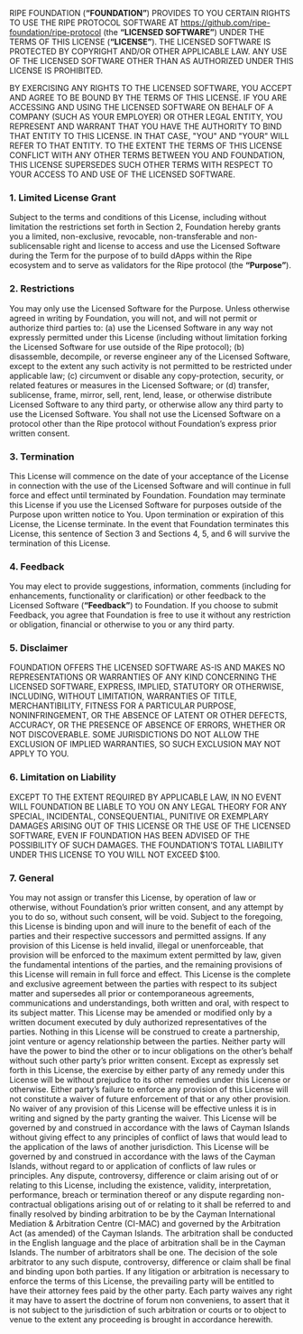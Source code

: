 RIPE FOUNDATION (**“FOUNDATION”**) PROVIDES TO YOU CERTAIN RIGHTS TO USE THE RIPE PROTOCOL SOFTWARE AT https://github.com/ripe-foundation/ripe-protocol (the **“LICENSED SOFTWARE”**) UNDER THE TERMS OF THIS LICENSE (**“LICENSE”**). THE LICENSED SOFTWARE IS PROTECTED BY COPYRIGHT AND/OR OTHER APPLICABLE LAW. ANY USE OF THE LICENSED SOFTWARE OTHER THAN AS AUTHORIZED UNDER THIS LICENSE IS PROHIBITED.

BY EXERCISING ANY RIGHTS TO THE LICENSED SOFTWARE, YOU ACCEPT AND AGREE TO BE BOUND BY THE TERMS OF THIS LICENSE. IF YOU ARE ACCESSING AND USING THE LICENSED SOFTWARE ON BEHALF OF A COMPANY (SUCH AS YOUR EMPLOYER) OR OTHER LEGAL ENTITY, YOU REPRESENT AND WARRANT THAT YOU HAVE THE AUTHORITY TO BIND THAT ENTITY TO THIS LICENSE. IN THAT CASE, "YOU" AND "YOUR" WILL REFER TO THAT ENTITY. TO THE EXTENT THE TERMS OF THIS LICENSE CONFLICT WITH ANY OTHER TERMS BETWEEN YOU AND FOUNDATION, THIS LICENSE SUPERSEDES SUCH OTHER TERMS WITH RESPECT TO YOUR ACCESS TO AND USE OF THE LICENSED SOFTWARE.

### 1. Limited License Grant

Subject to the terms and conditions of this License, including without limitation the restrictions set forth in Section 2, Foundation hereby grants you a limited, non-exclusive, revocable, non-transferable and non-sublicensable right and license to access and use the Licensed Software during the Term for the purpose of to build dApps within the Ripe ecosystem and to serve as validators for the Ripe protocol (the **“Purpose”**).

### 2. Restrictions

You may only use the Licensed Software for the Purpose. Unless otherwise agreed in writing by Foundation, you will not, and will not permit or authorize third parties to: (a) use the Licensed Software in any way not expressly permitted under this License (including without limitation forking the Licensed Software for use outside of the Ripe protocol); (b) disassemble, decompile, or reverse engineer any of the Licensed Software, except to the extent any such activity is not permitted to be restricted under applicable law; (c) circumvent or disable any copy-protection, security, or related features or measures in the Licensed Software; or (d) transfer, sublicense, frame, mirror, sell, rent, lend, lease, or otherwise distribute Licensed Software to any third party, or otherwise allow any third party to use the Licensed Software. You shall not use the Licensed Software on a protocol other than the Ripe protocol without Foundation’s express prior written consent.

### 3. Termination

This License will commence on the date of your acceptance of the License in connection with the use of the Licensed Software and will continue in full force and effect until terminated by Foundation. Foundation may terminate this License if you use the Licensed Software for purposes outside of the Purpose upon written notice to You. Upon termination or expiration of this License, the License terminate. In the event that Foundation terminates this License, this sentence of Section 3 and Sections 4, 5, and 6 will survive the termination of this License.

### 4. Feedback

You may elect to provide suggestions, information, comments (including for enhancements, functionality or clarification) or other feedback to the Licensed Software (**“Feedback”**) to Foundation. If you choose to submit Feedback, you agree that Foundation is free to use it without any restriction or obligation, financial or otherwise to you or any third party.

### 5. Disclaimer

FOUNDATION OFFERS THE LICENSED SOFTWARE AS-IS AND MAKES NO REPRESENTATIONS OR WARRANTIES OF ANY KIND CONCERNING THE LICENSED SOFTWARE, EXPRESS, IMPLIED, STATUTORY OR OTHERWISE, INCLUDING, WITHOUT LIMITATION, WARRANTIES OF TITLE, MERCHANTIBILITY, FITNESS FOR A PARTICULAR PURPOSE, NONINFRINGEMENT, OR THE ABSENCE OF LATENT OR OTHER DEFECTS, ACCURACY, OR THE PRESENCE OF ABSENCE OF ERRORS, WHETHER OR NOT DISCOVERABLE. SOME JURISDICTIONS DO NOT ALLOW THE EXCLUSION OF IMPLIED WARRANTIES, SO SUCH EXCLUSION MAY NOT APPLY TO YOU.

### 6. Limitation on Liability

EXCEPT TO THE EXTENT REQUIRED BY APPLICABLE LAW, IN NO EVENT WILL FOUNDATION BE LIABLE TO YOU ON ANY LEGAL THEORY FOR ANY SPECIAL, INCIDENTAL, CONSEQUENTIAL, PUNITIVE OR EXEMPLARY DAMAGES ARISING OUT OF THIS LICENSE OR THE USE OF THE LICENSED SOFTWARE, EVEN IF FOUNDATION HAS BEEN ADVISED OF THE POSSIBILITY OF SUCH DAMAGES. THE FOUNDATION’S TOTAL LIABILITY UNDER THIS LICENSE TO YOU WILL NOT EXCEED $100.

### 7. General

You may not assign or transfer this License, by operation of law or otherwise, without Foundation’s prior written consent, and any attempt by you to do so, without such consent, will be void. Subject to the foregoing, this License is binding upon and will inure to the benefit of each of the parties and their respective successors and permitted assigns. If any provision of this License is held invalid, illegal or unenforceable, that provision will be enforced to the maximum extent permitted by law, given the fundamental intentions of the parties, and the remaining provisions of this License will remain in full force and effect. This License is the complete and exclusive agreement between the parties with respect to its subject matter and supersedes all prior or contemporaneous agreements, communications and understandings, both written and oral, with respect to its subject matter. This License may be amended or modified only by a written document executed by duly authorized representatives of the parties. Nothing in this License will be construed to create a partnership, joint venture or agency relationship between the parties. Neither party will have the power to bind the other or to incur obligations on the other’s behalf without such other party’s prior written consent. Except as expressly set forth in this License, the exercise by either party of any remedy under this License will be without prejudice to its other remedies under this License or otherwise. Either party’s failure to enforce any provision of this License will not constitute a waiver of future enforcement of that or any other provision. No waiver of any provision of this License will be effective unless it is in writing and signed by the party granting the waiver. This License will be governed by and construed in accordance with the laws of Cayman Islands without giving effect to any principles of conflict of laws that would lead to the application of the laws of another jurisdiction. This License will be governed by and construed in accordance with the laws of the Cayman Islands, without regard to or application of conflicts of law rules or principles. Any dispute, controversy, difference or claim arising out of or relating to this License, including the existence, validity, interpretation, performance, breach or termination thereof or any dispute regarding non-contractual obligations arising out of or relating to it shall be referred to and finally resolved by binding arbitration to be by the Cayman International Mediation & Arbitration Centre (CI-MAC) and governed by the Arbitration Act (as amended) of the Cayman Islands. The arbitration shall be conducted in the English language and the place of arbitration shall be in the Cayman Islands. The number of arbitrators shall be one. The decision of the sole arbitrator to any such dispute, controversy, difference or claim shall be final and binding upon both parties. If any litigation or arbitration is necessary to enforce the terms of this License, the prevailing party will be entitled to have their attorney fees paid by the other party. Each party waives any right it may have to assert the doctrine of forum non conveniens, to assert that it is not subject to the jurisdiction of such arbitration or courts or to object to venue to the extent any proceeding is brought in accordance herewith.
